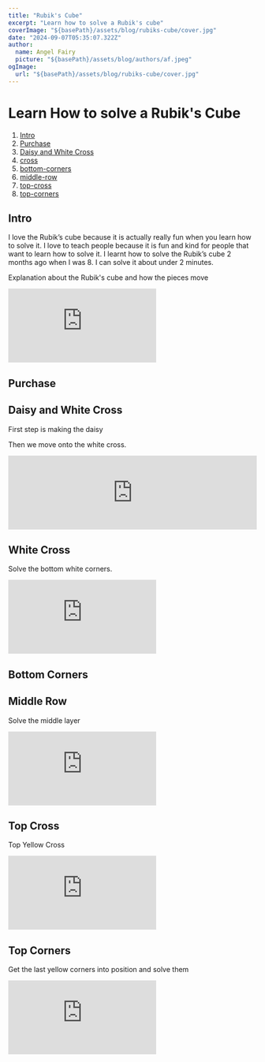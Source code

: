 ```yaml
---
title: "Rubik's Cube"
excerpt: "Learn how to solve a Rubik's cube"
coverImage: "${basePath}/assets/blog/rubiks-cube/cover.jpg"
date: "2024-09-07T05:35:07.322Z"
author:
  name: Angel Fairy
  picture: "${basePath}/assets/blog/authors/af.jpeg"
ogImage:
  url: "${basePath}/assets/blog/rubiks-cube/cover.jpg"
---
```


# Learn How to solve a Rubik's Cube

1. <a href="#intro">Intro</a>
2. <a href="#purchase">Purchase</a>
3. <a href="#daisy-and-white-cross">Daisy and White Cross</a>
4. <a href="#Cross">cross</a>
5. <a href="#Bottom Corners">bottom-corners</a>
6. <a href="#Middle Row">middle-row</a>
7. <a href="#Top Cross">top-cross</a>
8. <a href="#Top Corners">top-corners</a>



<h2 id="intro">Intro</h2>

I love the Rubik’s cube because it is actually really fun when you learn how to solve it.
I love to teach people because it is fun and kind for people that want to learn how to solve it. 
I learnt how to solve the Rubik’s cube 2 months ago when I was 8.
I can solve it about under 2 minutes.   

Explanation about the Rubik's cube and how the pieces move 

<div class="aspect-w-16 aspect-h-9">
    <iframe className="w-full aspect-video self-stretch md:min-h-96" src="https://www.youtube.com/embed/kWuNClacZk0" frameBorder="0" title="Solve the Rubik's cube for kids - Intro" aria-hidden="true"  allow="accelerometer; autoplay; clipboard-write; encrypted-media; gyroscope; picture-in-picture" allowfullscreen></iframe>
</div>

<h2 id="purchase">Purchase</h2>



<h2 id="daisy-and-white-cross">Daisy and White Cross</h2>

First step is making the daisy

Then we move onto the white cross.

<div class="aspect-video">
    <iframe className="w-full h-full aspect-video" width="100%" src="https://www.youtube.com/embed/Daqt2LbTlJw" frameBorder="0" title="Solve the Rubik's Cube for Kids - Start Position" aria-hidden="true"  allow="accelerometer; autoplay; clipboard-write; encrypted-media; gyroscope; picture-in-picture" allowfullscreen></iframe>
</div>

<h2 id="cross">White Cross</h2>


Solve the bottom white corners. 

<div class="aspect-video">
    <iframe className="w-full h-full aspect-video" src="https://www.youtube.com/embed/sQP1NA9n5T4" frameBorder="0" title="Solve the Rubik's Cube for Kids - Bottom Layer" aria-hidden="true"  allow="accelerometer; autoplay; clipboard-write; encrypted-media; gyroscope; picture-in-picture" allowfullscreen></iframe>
</div>

<h2 id="bottom-corners">Bottom Corners</h2>

<h2 id="middle-row">Middle Row</h2>

Solve the middle layer

<div class="aspect-video">
    <iframe className="w-full h-full aspect-video" src="https://www.youtube.com/embed/-0txerxwkIo" frameBorder="0" title="Solve the Rubik's Cube for Kids - " aria-hidden="true"  allow="accelerometer; autoplay; clipboard-write; encrypted-media; gyroscope; picture-in-picture" allowfullscreen></iframe>
</div>

<h2 id="top-cross">Top Cross</h2>

Top Yellow Cross

<div class="aspect-video">
    <iframe className="w-full h-full aspect-video" src="https://www.youtube.com/embed/" frameBorder="0" title="Solve the Rubik's Cube for Kids - " aria-hidden="true"  allow="accelerometer; autoplay; clipboard-write; encrypted-media; gyroscope; picture-in-picture" allowfullscreen></iframe>
</div>

<h2 id="top-corners">Top Corners</h2>

Get the last yellow corners into position and solve them

<div class="aspect-video">
    <iframe className="w-full h-full aspect-video" src="https://www.youtube.com/embed/" frameBorder="0" title="Solve the Rubik's Cube for Kids - " aria-hidden="true"  allow="accelerometer; autoplay; clipboard-write; encrypted-media; gyroscope; picture-in-picture" allowfullscreen></iframe>
</div>
 
 